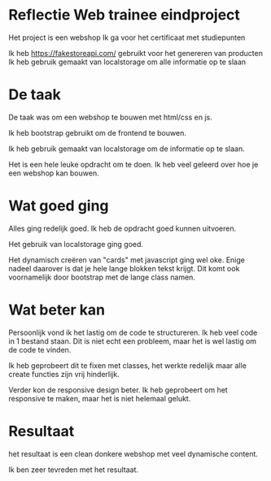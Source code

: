 Reflectie Web trainee eindproject
=============================

Het project is een webshop
Ik ga voor het certificaat met studiepunten

Ik heb https://fakestoreapi.com/ gebruikt voor het genereren van producten
Ik heb gebruik gemaakt van localstorage om alle informatie op te slaan

# De taak

De taak was om een webshop te bouwen met html/css en js.

Ik heb bootstrap gebruikt om de frontend te bouwen.

Ik heb gebruik gemaakt van localstorage om de informatie op te slaan.

Het is een hele leuke opdracht om te doen. Ik heb veel geleerd over hoe je een webshop kan bouwen.

# Wat goed ging

Alles ging redelijk goed. Ik heb de opdracht goed kunnen uitvoeren.

Het gebruik van localstorage ging goed.

Het dynamisch creëren van "cards" met javascript ging wel oke. Enige nadeel daarover is dat je hele lange blokken tekst krijgt. Dit komt ook voornamelijk door bootstrap met de lange class namen.

# Wat beter kan

Persoonlijk vond ik het lastig om de code te structureren. Ik heb veel code in 1 bestand staan. Dit is niet echt een probleem, maar het is wel lastig om de code te vinden.

Ik heb geprobeert dit te fixen met classes, het werkte redelijk maar alle create functies zijn vrij hinderlijk.

Verder kon de responsive design beter. Ik heb geprobeert om het responsive te maken, maar het is niet helemaal gelukt.

# Resultaat

het resultaat is een clean donkere webshop met veel dynamische content.

Ik ben zeer tevreden met het resultaat.
